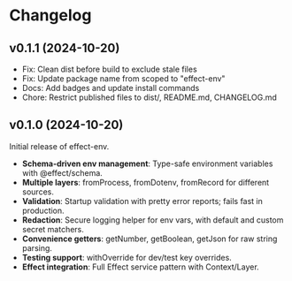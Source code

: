 # Changelog

## v0.1.1 (2024-10-20)

- Fix: Clean dist before build to exclude stale files
- Fix: Update package name from scoped to "effect-env"
- Docs: Add badges and update install commands
- Chore: Restrict published files to dist/, README.md, CHANGELOG.md

## v0.1.0 (2024-10-20)

Initial release of effect-env.

- **Schema-driven env management**: Type-safe environment variables with @effect/schema.
- **Multiple layers**: fromProcess, fromDotenv, fromRecord for different sources.
- **Validation**: Startup validation with pretty error reports; fails fast in production.
- **Redaction**: Secure logging helper for env vars, with default and custom secret matchers.
- **Convenience getters**: getNumber, getBoolean, getJson for raw string parsing.
- **Testing support**: withOverride for dev/test key overrides.
- **Effect integration**: Full Effect service pattern with Context/Layer.

